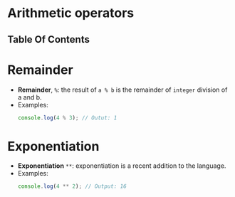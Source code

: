 # Arithmetic operators

## Table Of Contents

# Remainder

- **Remainder**, `%`: the result of `a % b` is the remainder of `integer` division of a and b.
- Examples:
  ```js
  console.log(4 % 3); // Outut: 1
  ```

# Exponentiation

- **Exponentiation** `**`: exponentiation is a recent addition to the language.
- Examples:
  ```js
  console.log(4 ** 2); // Output: 16
  ```
